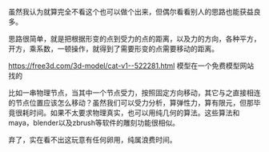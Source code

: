虽然我认为就算完全不看这个也可以做个出来，但偶尔看看别人的思路也能获益良多。

思路很简单，就是把根据形变的点到受力的点的距离，以及力的方向，各种平方，开方，乘系数，一顿操作，就得到了需要形变的点需要移动的距离。

https://free3d.com/3d-model/cat-v1--522281.html 模型在一个免费模型网站找的

比如一串物理节点，当其中一个节点受力，按照固定方向移动，其它与之直接相连的节点位置应该怎么移动？虽然我们可以受力分析，算弹性力，算有限元，但那毕竟很耗时间。如果不太要求物理真实，也可以用纯几何的算法。这些算法和maya，blender以及zbrush等软件的雕刻功能很相似。

弃了，实在看不出这玩意有任何卵用，纯属浪费时间。